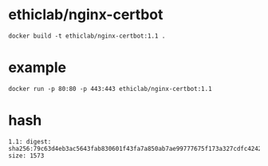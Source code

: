# ethiclab/nginx-certbot

    docker build -t ethiclab/nginx-certbot:1.1 .

# example

    docker run -p 80:80 -p 443:443 ethiclab/nginx-certbot:1.1

# hash

    1.1: digest: sha256:79c63d4eb3ac5643fab830601f43fa7a850ab7ae99777675f173a327cdfc4242 size: 1573
